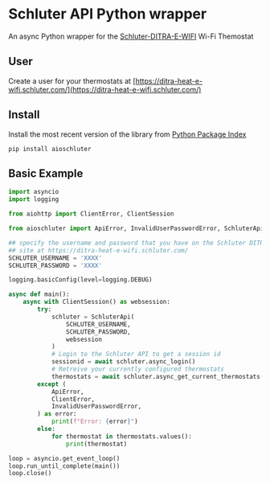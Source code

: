 # Schluter API Python wrapper
An async Python wrapper for the [Schluter-DITRA-E-WIFI](https://www.schluter.com/schluter-us/en_US/ditra-heat-wifi) Wi-Fi Themostat

## User
Create a user for your thermostats at [https://ditra-heat-e-wifi.schluter.com/](https://ditra-heat-e-wifi.schluter.com/)

## Install
Install the most recent version of the library from [Python Package Index](https://pypi.org/project/aioschluter/)
```
pip install aioschluter
```

## Basic Example
```python
import asyncio
import logging

from aiohttp import ClientError, ClientSession

from aioschluter import ApiError, InvalidUserPasswordError, SchluterApi

## specify the username and password that you have on the Schluter DITRA-HEATER-E-WIFI
## site at https://ditra-heat-e-wifi.schluter.com/
SCHLUTER_USERNAME = 'XXXX'
SCHLUTER_PASSWORD = 'XXXX'

logging.basicConfig(level=logging.DEBUG)

async def main():
    async with ClientSession() as websession:
        try:
            schluter = SchluterApi(
                SCHLUTER_USERNAME,
                SCHLUTER_PASSWORD,
                websession
            )
            # Login to the Schluter API to get a session id
            sessionid = await schluter.async_login()
            # Retreive your currently configured thermostats
            thermostats = await schluter.async_get_current_thermostats(sessionid)
        except (
            ApiError,
            ClientError,
            InvalidUserPasswordError,
        ) as error:
            print(f"Error: {error}")
        else:
            for thermostat in thermostats.values():
                print(thermostat)

loop = asyncio.get_event_loop()
loop.run_until_complete(main())
loop.close()
```